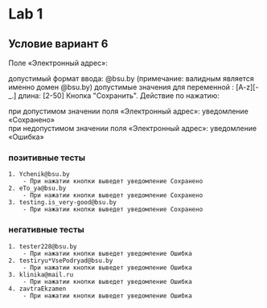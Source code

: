 # Lab 1

## Условие вариант 6

Поле «Электронный адрес»:

допустимый формат ввода: @bsu.by (примечание: валидным является именно домен @bsu.by)
допустимые значения для переменной : [A-z][-_.]
длина: [2-50]
Кнопка "Сохранить". Действие по нажатию:

при допустимом значении поля «Электронный адрес»: уведомление «Сохранено»  
при недопустимом значении поля «Электронный адрес»: уведомление «Ошибка»

### позитивные тесты

	1. Ychenik@bsu.by
		- При нажатии кнопки выведет уведомление Сохранено
	2. eTo_ya@bsu.by
		- При нажатии кнопки выведет уведомление Сохранено
	3. testing.is_very-good@bsu.by
		- При нажатии кнопки выведет уведомление Сохранено
### негативные тесты

	1. tester228@bsu.by 
		- При нажатии кнопки выведет уведомление Ошибка
	2. testiryu*VsePodryad@bsu.by
		- При нажатии кнопки выведет уведомление Ошибка
	3. klinika@mail.ru
		- При нажатии кнопки выведет уведомление Ошибка
	4. zavtraEkzamen
		- При нажатии кнопки выведет уведомление Ошибка

		
		
		
		
